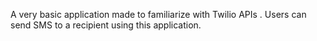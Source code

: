 A very basic application made to familiarize with Twilio APIs . Users can send SMS to a recipient using this application.
